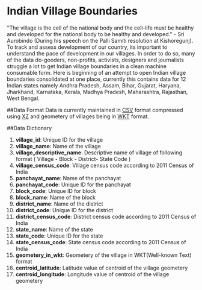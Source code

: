 Indian Village Boundaries
=========================

"The village is the cell of the national body and the cell-life must be healthy and developed for the national body to be healthy and developed." - Sri Aurobindo (During his speech on the Palli Samiti resolution at Kishoregunj). To track and assess development of our country, its important to understand the pace of development in our villages. In order to do so, many of the data do-gooders, non-profits, activists, designers and journalists struggle a lot to get Indian village boundaries in a clean machine consumable form. Here is beginning of an attempt to open Indian village boundaries consolidated at one place, currently this contains data for 12 Indian states namely Andhra Pradesh, Assam, Bihar, Gujarat, Haryana, Jharkhand, Karnataka, Kerala, Madhya Pradesh, Maharashtra, Rajasthan, West Bengal.

##Data Format
Data is currently maintained in [CSV](http://en.wikipedia.org/wiki/Comma-separated_values) format compressed using [XZ](http://en.wikipedia.org/wiki/Xz) and geometery of villages being in [WKT](http://en.wikipedia.org/wiki/Well-known_text) format. 

##Data Dictionary

1. **village_id**: Unique ID for the village
2. **village_name**: Name of the village
3. **village_descriptive_name**: Descriptive name of village of following format ( Village - Block - District- State Code ) 
4. **village_census_code**: Village census code according to 2011 Census of India
5. **panchayat_name**: Name of the panchayat
6. **panchayat_code**: Unique ID for the panchayat 
7. **block_code**: Unique ID for block
8. **block_name**: Name of the block
9. **district_name**: Name of the district
10. **district_code**: Unique ID for the district
11. **district_census_code**: District census code according to 2011 Census of India
12. **state_name**: Name of the state
13. **state_code**: Unique ID for the state
14. **state_census_code**: State census code according to 2011 Census of India
15. **geometery_in_wkt**: Geometery of the village in WKT(Well-known Text) format
16. **centroid_latitude**: Latitude value of centroid of the village geometery  
17. **centroid_longitude**: Longitude value of centroid of the village geometery 
